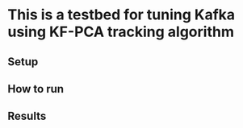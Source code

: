 # This is a testbed for tuning Kafka using KF-PCA tracking algorithm

## Setup


## How to run


## Results

